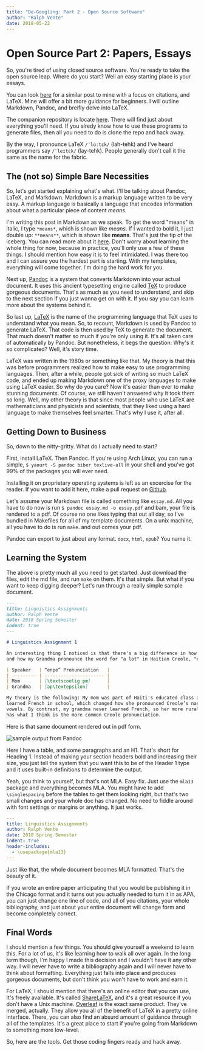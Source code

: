 ```yaml
---
title: "De-Googling: Part 2 - Open Source Software"
author: "Ralph Vente"
date: 2018-05-22
---
```


# Open Source Part 2: Papers, Essays

So, you're tired of using closed source software. You're ready to take the open
source leap. Where do you start? Well an easy starting place is your essays.

You can look
[here](https://gist.github.com/maxogden/97190db73ac19fc6c1d9beee1a6e4fc8) for a
similar post to mine with a focus on citations, and LaTeX. Mine will offer a bit
more guidance for beginners. I will outline Markdown, Pandoc, and breifly delve
into LaTeX.

The companion repository is locate [here](https://github.com/rvente/Templates).
There will find just about everything you'll need. If you alredy know how to
use these programs to generate files, then all you need to do is clone the
repo and hack away.

By the way, I pronounce LaTeX `/ˈlɑːtɛk/` (lah-tehk) and I've heard programmers say
`/ˈleɪtɛk/` (lay-tehk). People generally don't call it the same as the name for the fabric.

## The (not so) Simple Bare Necessities

So, let's get started explaining what's what. I'll be talking about Pandoc,
LaTeX, and Markdown. Markdown is a markup language written to be very easy. A
markup language is basically a language that encodes information about what a
particular piece of content *means.*

I'm writing this post in Markdown as we speak. To get the word "means" in
italic, I type `*means*`, which is shown like *means*. If I wanted to bold it, I
just double up: `**means**`, which is shown like **means**. That's just the tip
of the iceberg. You can read more about it
[here](https://github.com/adam-p/markdown-here/wiki/Markdown-Cheatsheet#emphasis).
Don't worry about learning the whole thing for now, because in practice, you'll
only use a few of these things. I should mention how easy it is to feel
intimidated. I was there too and I can assure you the hardest part is starting.
With my templates, everything will come together. I'm doing the hard work for
you.

Next up, [Pandoc](https://pandoc.org/) is a system that converts Markdown into
your actual document. It uses this ancient typesetting engine called
[TeX](https://en.wikipedia.org/wiki/TeX) to produce gorgeous documents. That's
as much as you need to understand, and skip to the next section if you just
wanna get on with it. If you say you can learn more about the systems behind it.

So last up, [LaTeX](https://www.latex-project.org/get/) is the name of the
programming language that TeX uses to understand what you mean. So, to recount,
Markdown is used by Pandoc to generate LaTeX. That code is then used by TeX to
generate the document. That much doesn't matter so much if you're only using it.
It's all taken care of automatically by Pandoc. But nonetheless, it begs the question:
Why's it so complicated? Well, it's story time.

LaTeX was written in the 1980s or something like that. My theory is that this
was before programmers realized how to make easy to use programming languages.
Then, after a while, people got sick of writing so much LaTeX code, and ended up
making Markdown one of the proxy languages to make using LaTeX easier. So why do
you care? Now it's easier than ever to make stunning documents. Of course, we
still haven't answered why it took them so long. Well, my other theory is that
since most people who use LaTeX are mathematicians and physicists and
scientists, that they liked using a hard language to make themselves feel
smarter. That's why I use it, after all.

## Getting Down to Business

So, down to the nitty-gritty. What do I actually need to start?

First, install LaTeX. Then Pandoc. If you're using Arch Linux, you can run a
simple, `$ yaourt -S pandoc biber texlive-all` in your shell and you've got 99%
of the packages you will ever need.

Installing it on proprietary operating systems is left as an excercise for the reader.
If you want to add it here, make a pull request on [Github](http://github.com/rvente/ink).

Let's assume your Markdown file is called something like `essay.md`. All you
have to do now is run `$ pandoc essay.md -o essay.pdf` and bam, your file is
rendered to a pdf. Of course no one likes typing that out all day, so I've
bundled in Makefiles for all of my template documents. On a unix machine, all
you have to do is run `make`. and out comes your pdf.

Pandoc can export to just about any format. `docx`, `html`, `epub`? You name it.

## Learning the System

The above is pretty much all you need to get started. Just download the files,
edit the md file, and run `make` on them. It's that simple. But what if you want
to keep digging deeper? Let's run through a really simple sample document.

```markdown
---
title: Linguistics Assignments
author: Ralph Vente
date: 2018 Spring Semester
indent: true
---

# Linguistics Assignment 1

An interesting thing I noticed is that there's a big difference in how my Mom
and how my Grandma pronounce the word for "a lot" in Haitian Creole, "enpe."

| Speaker   | “enpe” Pronunciation   |
| --------- | ---------------------- |
| Mom       | [\textscoelig pœ]      |
| Grandma   | [əp\textepsilon]       |

My theory is the following: My mom was part of Haiti's educated class and
learned French in school, which changed how she pronounced Creole’s nasal
vowels. By contrast, my grandma never learned French, so her more rural dialect
has what I think is the more common Creole pronunciation.

```

Here is that same document rendered out in pdf form.

![sample output from Pandoc](https://raw.githubusercontent.com/rvente/ink/master/assets/images/2018-05-21-open-source-2-media/linguistics-assignments.png)

Here I have a table, and some paragraphs and an H1. That's short for Heading 1.
Instead of making your section headers bold and increasing their size, you just
tell the system that you want this to be of the Header 1 type and it uses
built-in definitions to determine the output.

Yeah, you think to yourself, but that's not MLA. Easy fix. Just use the `mla13`
package and everything becomes MLA. You might have to add `\singlespacing` before
the tables to get them looking right, but that's two small changes and your
whole doc has changed. No need to fiddle around with font settings or margins or
anything. It just works.

```yaml
---
title: Linguistics Assignments
author: Ralph Vente
date: 2018 Spring Semester
indent: true
header-includes:
  - \usepackage{mla13}
---
```

Just like that, the whole document becomes MLA formatted. That's the beauty of it.

If you wrote an entire paper anticipating that you would be publishing it in the
Chicago format and it turns out you actually needed to turn it in as APA, you
can just change one line of code, and all of you citations, your whole
bibliography, and just about your entire document will change form and become
completely correct.

## Final Words

I should mention a few things. You should give yourself a weekend to learn this.
For a lot of us, it's like learning how to walk all over again. In the long term
though, I'm happy I made this decision and I wouldn't have it any other way. I
will never have to write a bibliography again and I will never have to think
about formatting. Everything just falls into place and produces gorgeous
documents, but don't think you won't have to work and earn it.

For LaTeX, I should mention that there's an online editor that you can use, It's
freely available. It's called [ShareLaTeX](https://www.sharelatex.com/), and
it's a great resource if you don't have a Unix machine.
[Overleaf](https://www.overleaf.com/#) is the exact same product. They've
merged, actually. They allow you all of the benefit of LaTeX in a pretty online
interface. There, you can also find an absurd amount of guidance through all of
the templates. It's a great place to start if you're going from Markdown to
something more low-level.

So, here are the tools. Get those coding fingers ready and hack away.
